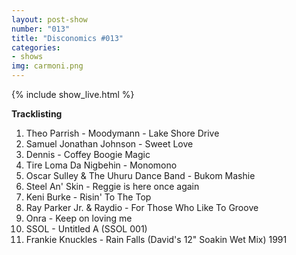 ```yaml
---
layout: post-show
number: "013"
title: "Disconomics #013"
categories:
- shows
img: carmoni.png
---
```


{% include show_live.html %}

**Tracklisting**

1. Theo Parrish - Moodymann - Lake Shore Drive 
1. Samuel Jonathan Johnson - Sweet Love
1. Dennis - Coffey Boogie Magic
1. Tire Loma Da Nigbehin - Monomono
1. Oscar Sulley & The Uhuru Dance Band - Bukom Mashie
1. Steel An' Skin - Reggie is here once again
1. Keni Burke - Risin' To The Top
1. Ray Parker Jr. & Raydio - For Those Who Like To Groove
1. Onra - Keep on loving me
1. SSOL - Untitled A (SSOL 001)
1. Frankie Knuckles - Rain Falls (David's 12" Soakin Wet Mix) 1991
